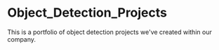 # Object_Detection_Projects
This is a portfolio of object detection projects we've created within our company.
